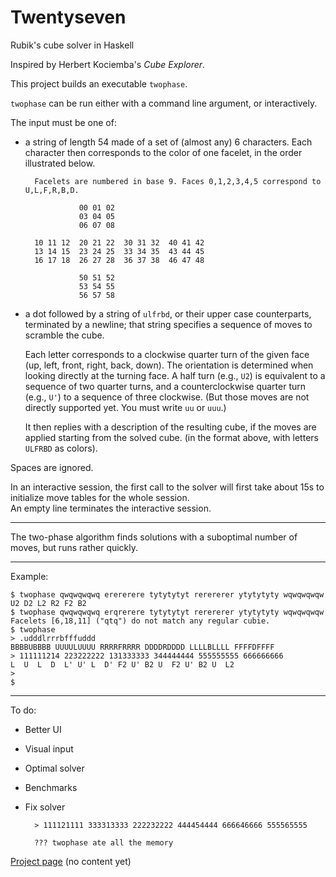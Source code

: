 Twentyseven
===========

Rubik's cube solver in Haskell

Inspired by Herbert Kociemba's
*Cube Explorer*.

This project builds an executable `twophase`.

`twophase` can be run either with a command line argument,
or interactively.

The input must be one of:
- a string of length 54 made of a set of (almost any) 6 characters.
  Each character then corresponds to the color of one facelet,
  in the order illustrated below.

        Facelets are numbered in base 9. Faces 0,1,2,3,4,5 correspond to U,L,F,R,B,D.
    
                  00 01 02
                  03 04 05
                  06 07 08
              
        10 11 12  20 21 22  30 31 32  40 41 42
        13 14 15  23 24 25  33 34 35  43 44 45
        16 17 18  26 27 28  36 37 38  46 47 48
    
                  50 51 52
                  53 54 55
                  56 57 58

- a dot followed by a string of `ulfrbd`,
  or their upper case counterparts, terminated by a newline;
  that string specifies a sequence of moves to scramble the cube.

  Each letter corresponds to a clockwise quarter turn of the given face
  (up, left, front, right, back, down).
  The orientation is determined when looking directly at the turning face.
  A half turn (e.g., `U2`) is equivalent to a sequence of two quarter turns,
  and a counterclockwise quarter turn (e.g., `U'`)
  to a sequence of three clockwise.
  (But those moves are not directly supported yet. You must write `uu` or `uuu`.)
  
  It then replies with a description of the resulting cube,
  if the moves are applied starting from the solved cube.
  (in the format above, with letters `ULFRBD` as colors).
  
Spaces are ignored.

In an interactive session,
the first call to the solver will first take about 15s to initialize move tables
for the whole session.  
An empty line terminates the interactive session.

---

The two-phase algorithm finds solutions with a suboptimal number of moves,
but runs rather quickly.

---

Example:

    $ twophase qwqwqwqwq erererere tytytytyt rerererer ytytytyty wqwqwqwqw
    U2 D2 L2 R2 F2 B2
    $ twophase qwqwqwqwq erqrerere tytytytyt rerererer ytytytyty wqwqwqwqw
    Facelets [6,18,11] ("qtq") do not match any regular cubie.
    $ twophase
    > .udddlrrrbfffuddd
    BBBBUBBBB UUUULUUUU RRRRFRRRR DDDDRDDDD LLLLBLLLL FFFFDFFFF
    > 111111214 223222222 131333333 344444444 555555555 666666666
    L  U  L  D  L' U' L  D' F2 U' B2 U  F2 U' B2 U  L2
    >
    $

---

To do:
- Better UI
- Visual input
- Optimal solver
- Benchmarks
- Fix solver

        > 111121111 333313333 222232222 444454444 666646666 555565555
        
        ??? twophase ate all the memory

[Project page](https://lysxia.github.io/twentyseven) (no content yet)
